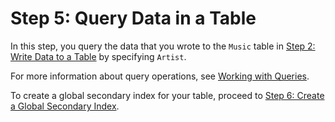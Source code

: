 # Step 5: Query Data in a Table<a name="getting-started-step-5"></a>

In this step, you query the data that you wrote to the `Music` table in [Step 2: Write Data to a Table](getting-started-step-2.md) by specifying `Artist`\. 

For more information about query operations, see [Working with Queries](Query.md)\. 

To create a global secondary index for your table, proceed to [Step 6: Create a Global Secondary Index](getting-started-step-6.md)\.